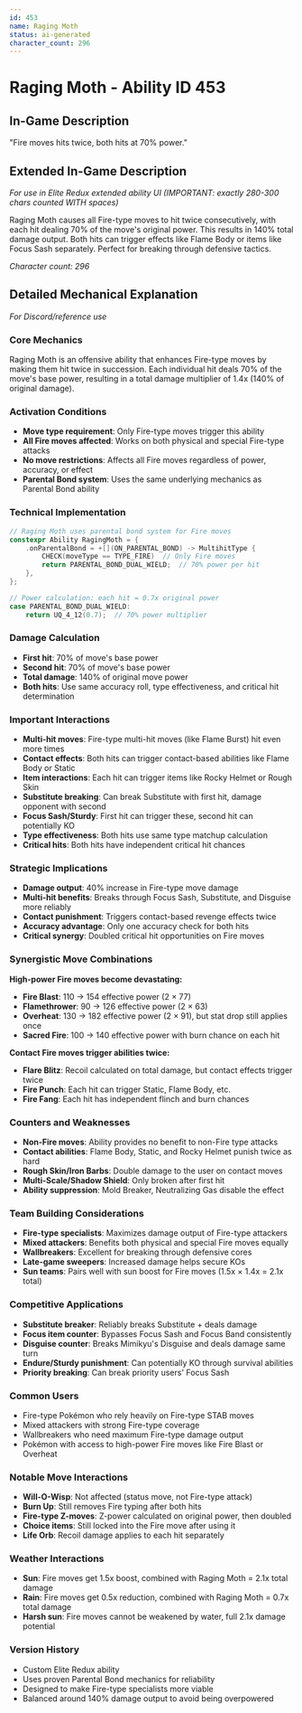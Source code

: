 ```yaml
---
id: 453
name: Raging Moth
status: ai-generated
character_count: 296
---
```


# Raging Moth - Ability ID 453

## In-Game Description
"Fire moves hits twice, both hits at 70% power."

## Extended In-Game Description
*For use in Elite Redux extended ability UI (IMPORTANT: exactly 280-300 chars counted WITH spaces)*

Raging Moth causes all Fire-type moves to hit twice consecutively, with each hit dealing 70% of the move's original power. This results in 140% total damage output. Both hits can trigger effects like Flame Body or items like Focus Sash separately. Perfect for breaking through defensive tactics.

*Character count: 296*

## Detailed Mechanical Explanation
*For Discord/reference use*

### Core Mechanics
Raging Moth is an offensive ability that enhances Fire-type moves by making them hit twice in succession. Each individual hit deals 70% of the move's base power, resulting in a total damage multiplier of 1.4x (140% of original damage).

### Activation Conditions
- **Move type requirement**: Only Fire-type moves trigger this ability
- **All Fire moves affected**: Works on both physical and special Fire-type attacks
- **No move restrictions**: Affects all Fire moves regardless of power, accuracy, or effect
- **Parental Bond system**: Uses the same underlying mechanics as Parental Bond ability

### Technical Implementation
```c
// Raging Moth uses parental bond system for Fire moves
constexpr Ability RagingMoth = {
    .onParentalBond = +[](ON_PARENTAL_BOND) -> MultihitType {
        CHECK(moveType == TYPE_FIRE)  // Only Fire moves
        return PARENTAL_BOND_DUAL_WIELD;  // 70% power per hit
    },
};

// Power calculation: each hit = 0.7x original power
case PARENTAL_BOND_DUAL_WIELD:
    return UQ_4_12(0.7);  // 70% power multiplier
```

### Damage Calculation
- **First hit**: 70% of move's base power
- **Second hit**: 70% of move's base power  
- **Total damage**: 140% of original move power
- **Both hits**: Use same accuracy roll, type effectiveness, and critical hit determination

### Important Interactions
- **Multi-hit moves**: Fire-type multi-hit moves (like Flame Burst) hit even more times
- **Contact effects**: Both hits can trigger contact-based abilities like Flame Body or Static
- **Item interactions**: Each hit can trigger items like Rocky Helmet or Rough Skin
- **Substitute breaking**: Can break Substitute with first hit, damage opponent with second
- **Focus Sash/Sturdy**: First hit can trigger these, second hit can potentially KO
- **Type effectiveness**: Both hits use same type matchup calculation
- **Critical hits**: Both hits have independent critical hit chances

### Strategic Implications
- **Damage output**: 40% increase in Fire-type move damage
- **Multi-hit benefits**: Breaks through Focus Sash, Substitute, and Disguise more reliably
- **Contact punishment**: Triggers contact-based revenge effects twice
- **Accuracy advantage**: Only one accuracy check for both hits
- **Critical synergy**: Doubled critical hit opportunities on Fire moves

### Synergistic Move Combinations
**High-power Fire moves become devastating:**
- **Fire Blast**: 110 → 154 effective power (2 × 77)
- **Flamethrower**: 90 → 126 effective power (2 × 63)
- **Overheat**: 130 → 182 effective power (2 × 91), but stat drop still applies once
- **Sacred Fire**: 100 → 140 effective power with burn chance on each hit

**Contact Fire moves trigger abilities twice:**
- **Flare Blitz**: Recoil calculated on total damage, but contact effects trigger twice
- **Fire Punch**: Each hit can trigger Static, Flame Body, etc.
- **Fire Fang**: Each hit has independent flinch and burn chances

### Counters and Weaknesses
- **Non-Fire moves**: Ability provides no benefit to non-Fire type attacks
- **Contact abilities**: Flame Body, Static, and Rocky Helmet punish twice as hard
- **Rough Skin/Iron Barbs**: Double damage to the user on contact moves
- **Multi-Scale/Shadow Shield**: Only broken after first hit
- **Ability suppression**: Mold Breaker, Neutralizing Gas disable the effect

### Team Building Considerations
- **Fire-type specialists**: Maximizes damage output of Fire-type attackers
- **Mixed attackers**: Benefits both physical and special Fire moves equally  
- **Wallbreakers**: Excellent for breaking through defensive cores
- **Late-game sweepers**: Increased damage helps secure KOs
- **Sun teams**: Pairs well with sun boost for Fire moves (1.5x × 1.4x = 2.1x total)

### Competitive Applications
- **Substitute breaker**: Reliably breaks Substitute + deals damage
- **Focus item counter**: Bypasses Focus Sash and Focus Band consistently
- **Disguise counter**: Breaks Mimikyu's Disguise and deals damage same turn
- **Endure/Sturdy punishment**: Can potentially KO through survival abilities
- **Priority breaking**: Can break priority users' Focus Sash

### Common Users
- Fire-type Pokémon who rely heavily on Fire-type STAB moves
- Mixed attackers with strong Fire-type coverage
- Wallbreakers who need maximum Fire-type damage output
- Pokémon with access to high-power Fire moves like Fire Blast or Overheat

### Notable Move Interactions
- **Will-O-Wisp**: Not affected (status move, not Fire-type attack)
- **Burn Up**: Still removes Fire typing after both hits
- **Fire-type Z-moves**: Z-power calculated on original power, then doubled
- **Choice items**: Still locked into the Fire move after using it
- **Life Orb**: Recoil damage applies to each hit separately

### Weather Interactions
- **Sun**: Fire moves get 1.5x boost, combined with Raging Moth = 2.1x total damage
- **Rain**: Fire moves get 0.5x reduction, combined with Raging Moth = 0.7x total damage
- **Harsh sun**: Fire moves cannot be weakened by water, full 2.1x damage potential

### Version History
- Custom Elite Redux ability
- Uses proven Parental Bond mechanics for reliability
- Designed to make Fire-type specialists more viable
- Balanced around 140% damage output to avoid being overpowered
